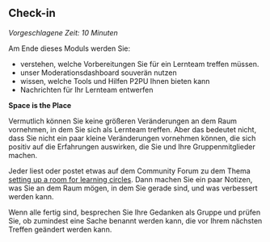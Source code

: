 
## Check-in

_Vorgeschlagene Zeit: 10 Minuten_

Am Ende dieses Moduls werden Sie:

- verstehen, welche Vorbereitungen Sie für ein Lernteam treffen müssen.
- unser Moderationsdashboard souverän nutzen
- wissen, welche Tools und Hilfen P2PU Ihnen bieten kann
- Nachrichten für Ihr Lernteam entwerfen

**Space is the Place**

Vermutlich können Sie keine größeren Veränderungen an dem Raum vornehmen, in dem Sie sich als Lernteam treffen. Aber das bedeutet nicht, dass Sie nicht ein paar kleine Veränderungen vornehmen können, die sich positiv auf die Erfahrungen auswirken, die Sie und Ihre Gruppenmitglieder machen.

Jeder liest oder postet etwas auf dem Community Forum zu dem Thema [setting up a room for learning circles](https://community.p2pu.org/t/how-to-choose-a-good-location-for-learning-circles/2758). Dann machen Sie ein paar Notizen, was Sie an dem Raum mögen, in dem Sie gerade sind, und was verbessert werden kann.

Wenn alle fertig sind, besprechen Sie Ihre Gedanken als Gruppe und prüfen Sie, ob zumindest eine Sache benannt werden kann, die vor Ihrem nächsten Treffen geändert werden kann.

